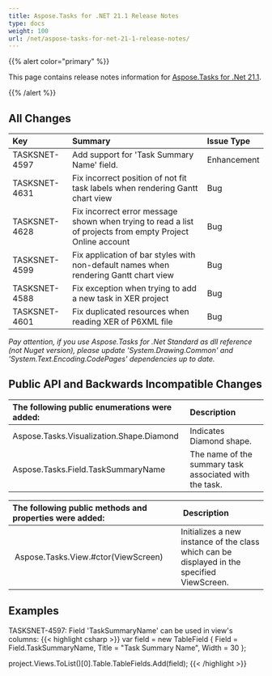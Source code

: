```yaml
---
title: Aspose.Tasks for .NET 21.1 Release Notes
type: docs
weight: 100
url: /net/aspose-tasks-for-net-21-1-release-notes/
---
```


{{% alert color="primary" %}} 

This page contains release notes information for [Aspose.Tasks for .Net 21.1](https://downloads.aspose.com/tasks/net/new-releases/-aspose.tasks-for-.net-21.1/).

{{% /alert %}}
## **All Changes**
|**Key**|**Summary**|**Issue Type**|
| :- | :- | :- |
| TASKSNET-4597 | Add support for 'Task Summary Name' field. | Enhancement |
| TASKSNET-4631 | Fix incorrect position of not fit task labels when rendering Gantt chart view | Bug |
| TASKSNET-4628 | Fix incorrect error message shown when trying to read a list of projects from empty Project Online account | Bug |
| TASKSNET-4599 | Fix application of bar styles with non-default names when rendering Gantt chart view | Bug |
| TASKSNET-4588 | Fix exception when trying to add a new task in XER project | Bug |
| TASKSNET-4601 | Fix duplicated resources when reading XER of P6XML file | Bug |


*Pay attention, if you use Aspose.Tasks for .Net Standard as dll reference (not Nuget version), please update 'System.Drawing.Common' and 'System.Text.Encoding.CodePages' dependencies up to date.*

## **Public API and Backwards Incompatible Changes**

|**The following public enumerations were added:**|**Description**|
| :- | :- |
| Aspose.Tasks.Visualization.Shape.Diamond | Indicates Diamond shape. |
| Aspose.Tasks.Field.TaskSummaryName | The name of the summary task associated with the task. |

|**The following public methods and properties were added:** | **Description** |
| :- | :- |
| Aspose.Tasks.View.#ctor(ViewScreen) | Initializes a new instance of the <see cref="View"/> class which can be displayed in the specified ViewScreen. |


## **Examples**

TASKSNET-4597: Field 'TaskSummaryName' can be used in view's columns:
{{< highlight csharp >}}
var field = new TableField
{
            Field = Field.TaskSummaryName,
            Title = "Task Summary Name",
            Width = 30
};

project.Views.ToList()[0].Table.TableFields.Add(field);
{{< /highlight >}}